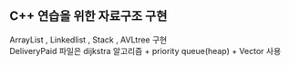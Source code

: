 ## C++ 연습을 위한 자료구조 구현  

ArrayList , Linkedlist , Stack , AVLtree 구현  
DeliveryPaid 파일은 dijkstra 알고리즘 + priority queue(heap) + Vector 사용
